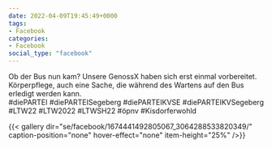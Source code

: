 ```yaml
---
date: 2022-04-09T19:45:49+0000
tags:
- Facebook
categories:
- Facebook
social_type: "facebook"
---
```


Ob der Bus nun kam? Unsere GenossX haben sich erst einmal vorbereitet.  
Körperpflege, auch eine Sache, die während des Wartens auf den Bus erledigt werden kann.  
#diePARTEI #diePARTEISegeberg #diePARTEIKVSE #diePARTEIKVSegeberg #LTW22 #LTW2022 #LTWSH22 #öpnv #Kisdorferwohld


{{< gallery dir="se/facebook/1674441492805067_3064288533820349/" caption-position="none" hover-effect="none" item-height="25%" />}}

